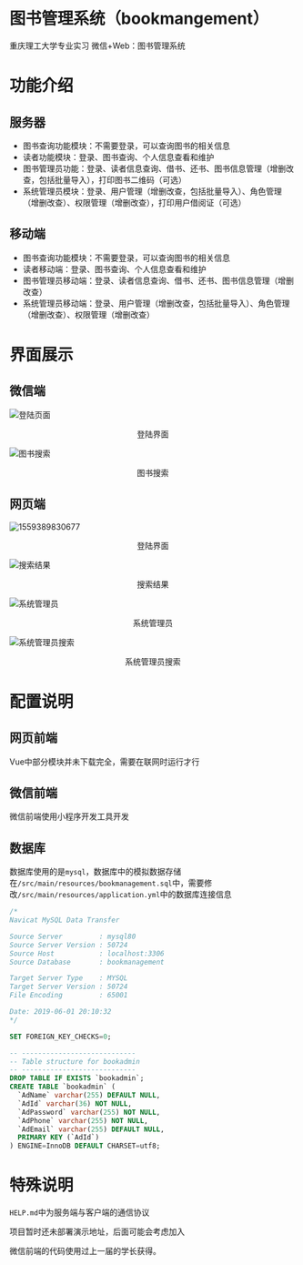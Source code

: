 # 图书管理系统（bookmangement）
重庆理工大学专业实习 微信+Web：图书管理系统

# 功能介绍

## 服务器

- 图书查询功能模块：不需要登录，可以查询图书的相关信息
- 读者功能模块：登录、图书查询、个人信息查看和维护
- 图书管理员功能：登录、读者信息查询、借书、还书、图书信息管理（增删改查，包括批量导入），打印图书二维码（可选）
- 系统管理员模块：登录、用户管理（增删改查，包括批量导入）、角色管理（增删改查）、权限管理（增删改查），打印用户借阅证（可选）

## 移动端

- 图书查询功能模块：不需要登录，可以查询图书的相关信息
- 读者移动端：登录、图书查询、个人信息查看和维护
- 图书管理员移动端：登录、读者信息查询、借书、还书、图书信息管理（增删改查）
- 系统管理员移动端：登录、用户管理（增删改查，包括批量导入）、角色管理（增删改查）、权限管理（增删改查）



# 界面展示



## 微信端



![登陆页面](./ImageForMD/1559390299307.png)

<center>登陆界面</center>

![图书搜索](.\ImageForMD\1559390412395.png)

<center>图书搜索</center>



## 网页端

![1559389830677](.\ImageForMD\1559389830677.png)

<center>登陆界面</center>

![搜索结果](./ImageForMD/localhost_8080_searchResult.html.png)

<center>搜索结果</center>

![系统管理员](./ImageForMD/localhost_8080_sysAdmin_.png)

<center>系统管理员</center>

![系统管理员搜索](./ImageForMD/localhost_8080_sysAdmin_adminSearchReader.html.png)

<center>系统管理员搜索</center>

# 配置说明

## 网页前端

Vue中部分模块并未下载完全，需要在联网时运行才行

## 微信前端

微信前端使用小程序开发工具开发

## 数据库

数据库使用的是`mysql`，数据库中的模拟数据存储在`/src/main/resources/bookmanagement.sql`中，需要修改`/src/main/resources/application.yml`中的数据库连接信息

```sql
/*
Navicat MySQL Data Transfer

Source Server         : mysql80
Source Server Version : 50724
Source Host           : localhost:3306
Source Database       : bookmanagement

Target Server Type    : MYSQL
Target Server Version : 50724
File Encoding         : 65001

Date: 2019-06-01 20:10:32
*/

SET FOREIGN_KEY_CHECKS=0;

-- ----------------------------
-- Table structure for bookadmin
-- ----------------------------
DROP TABLE IF EXISTS `bookadmin`;
CREATE TABLE `bookadmin` (
  `AdName` varchar(255) DEFAULT NULL,
  `AdId` varchar(36) NOT NULL,
  `AdPassword` varchar(255) NOT NULL,
  `AdPhone` varchar(255) NOT NULL,
  `AdEmail` varchar(255) DEFAULT NULL,
  PRIMARY KEY (`AdId`)
) ENGINE=InnoDB DEFAULT CHARSET=utf8;
```

# 特殊说明

`HELP.md`中为服务端与客户端的通信协议

项目暂时还未部署演示地址，后面可能会考虑加入

微信前端的代码使用过上一届的学长获得。